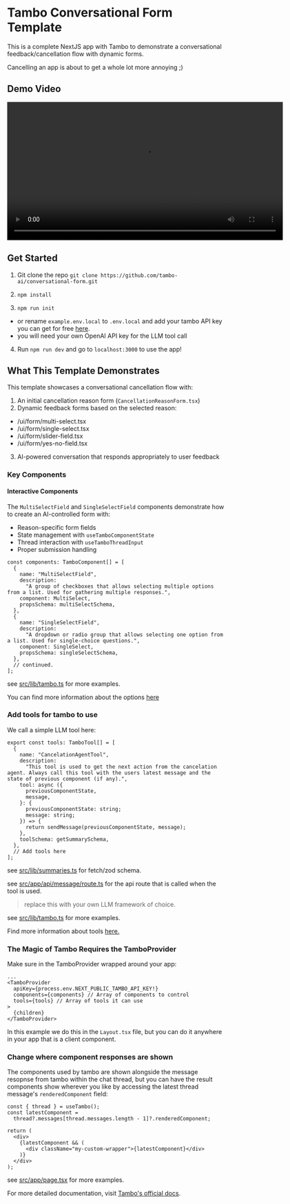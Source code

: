 # Tambo Conversational Form Template

This is a complete NextJS app with Tambo to demonstrate a conversational feedback/cancellation flow with dynamic forms.

Cancelling an app is about to get a whole lot more annoying ;)

## Demo Video

<video src="2025-05-09-conversational-form.mp4" controls width="640"></video>

## Get Started

1. Git clone the repo `git clone https://github.com/tambo-ai/conversational-form.git`

2. `npm install`

3. `npm run init`

- or rename `example.env.local` to `.env.local` and add your tambo API key you can get for free [here](https://tambo.co/dashboard).
- you will need your own OpenAI API key for the LLM tool call

4. Run `npm run dev` and go to `localhost:3000` to use the app!

## What This Template Demonstrates

This template showcases a conversational cancellation flow with:

1. An initial cancellation reason form (`CancellationReasonForm.tsx`)
2. Dynamic feedback forms based on the selected reason:

- /ui/form/multi-select.tsx
- /ui/form/single-select.tsx
- /ui/form/slider-field.tsx
- /ui/form/yes-no-field.tsx

3. AI-powered conversation that responds appropriately to user feedback

### Key Components

#### Interactive Components

The `MultiSelectField` and `SingleSelectField` components demonstrate how to create an AI-controlled form with:

- Reason-specific form fields
- State management with `useTamboComponentState`
- Thread interaction with `useTamboThreadInput`
- Proper submission handling

```tsx
const components: TamboComponent[] = [
  {
    name: "MultiSelectField",
    description:
      "A group of checkboxes that allows selecting multiple options from a list. Used for gathering multiple responses.",
    component: MultiSelect,
    propsSchema: multiSelectSchema,
  },
  {
    name: "SingleSelectField",
    description:
      "A dropdown or radio group that allows selecting one option from a list. Used for single-choice questions.",
    component: SingleSelect,
    propsSchema: singleSelectSchema,
  },
  // continued.
];
```

see [src/lib/tambo.ts](src/lib/tambo.ts) for more examples.

You can find more information about the options [here](https://tambo.co/docs/concepts/registering-components)

### Add tools for tambo to use

We call a simple LLM tool here:

```tsx
export const tools: TamboTool[] = [
  {
    name: "CancelationAgentTool",
    description:
      "This tool is used to get the next action from the cancelation agent. Always call this tool with the users latest message and the state of previous component (if any).",
    tool: async ({
      previousComponentState,
      message,
    }: {
      previousComponentState: string;
      message: string;
    }) => {
      return sendMessage(previousComponentState, message);
    },
    toolSchema: getSummarySchema,
  },
  // Add tools here
];
```

see [src/lib/summaries.ts](src/lib/summaries.ts) for fetch/zod schema.

see [src/app/api/message/route.ts](src/app/api/message/route.ts) for the api route that is called when the tool is used.

> replace this with your own LLM framework of choice.

see [src/lib/tambo.ts](src/lib/tambo.ts) for more examples.

Find more information about tools [here.](https://tambo.co/docs/concepts/tools)

### The Magic of Tambo Requires the TamboProvider

Make sure in the TamboProvider wrapped around your app:

```tsx
...
<TamboProvider
  apiKey={process.env.NEXT_PUBLIC_TAMBO_API_KEY!}
  components={components} // Array of components to control
  tools={tools} // Array of tools it can use
>
  {children}
</TamboProvider>
```

In this example we do this in the `Layout.tsx` file, but you can do it anywhere in your app that is a client component.

### Change where component responses are shown

The components used by tambo are shown alongside the message resopnse from tambo within the chat thread, but you can have the result components show wherever you like by accessing the latest thread message's `renderedComponent` field:

```tsx
const { thread } = useTambo();
const latestComponent =
  thread?.messages[thread.messages.length - 1]?.renderedComponent;

return (
  <div>
    {latestComponent && (
      <div className="my-custom-wrapper">{latestComponent}</div>
    )}
  </div>
);
```

see [src/app/page.tsx](src/app/page.tsx) for more examples.

For more detailed documentation, visit [Tambo's official docs](https://tambo.co/docs).
